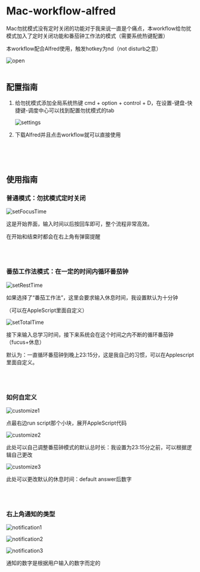 # Mac-workflow-alfred

Mac勿扰模式没有定时关闭的功能对于我来说一直是个痛点，本workflow给勿扰模式加入了定时关闭功能和番茄钟工作法的模式（需要系统热键配置）

本workflow配合Alfred使用，触发hotkey为nd（not disturb之意）

![open](https://github.com/max-yeah/Mac-workflow-alfred/blob/master/picture/open.png)
<br>
<br>

## 配置指南

1. 给勿扰模式添加全局系统热键 cmd + option + control + D，在设置-键盘-快捷键-调度中心可以找到配置勿扰模式的tab

   ![settings](https://github.com/max-yeah/Mac-workflow-alfred/blob/master/picture/settings.png)

2. 下载Alfred并且点击workflow就可以直接使用



<br>
<br>
<br>

## 使用指南

### 普通模式：勿扰模式定时关闭

![setFocusTime](https://github.com/max-yeah/Mac-workflow-alfred/blob/master/picture/setFocusTime.png)

这是开始界面，输入时间以后按回车即可，整个流程非常高效。

在开始和结束时都会在右上角有弹窗提醒


<br>
<br>


### 番茄工作法模式：在一定的时间内循环番茄钟

![setRestTime](https://github.com/max-yeah/Mac-workflow-alfred/blob/master/picture/setRestTime.png)

如果选择了“番茄工作法”，这里会要求输入休息时间，我设置默认为十分钟

（可以在AppleScript里面自定义）

![setTotalTime](https://github.com/max-yeah/Mac-workflow-alfred/blob/master/picture/setTotalTime.png)

接下来输入总学习时间，接下来系统会在这个时间之内不断的循环番茄钟（fucus+休息）

默认为：一直循环番茄钟到晚上23:15分，这是我自己的习惯，可以在Applescript里面自定义。

<br>
<br>



### 如何自定义

![customize1](https://github.com/max-yeah/Mac-workflow-alfred/blob/master/picture/customize1.png)

点最右边run script那个小块，展开AppleScript代码
<br>

![customize2](https://github.com/max-yeah/Mac-workflow-alfred/blob/master/picture/customize2.png)

此处可以自己调整番茄钟模式的默认总时长：我设置为23:15分之前，可以根据逻辑自己更改
<br>

![customize3](https://github.com/max-yeah/Mac-workflow-alfred/blob/master/picture/customize3.png)

此处可以更改默认的休息时间：default answer后数字


<br>
<br>


### 右上角通知的类型

![notification1](https://github.com/max-yeah/Mac-workflow-alfred/blob/master/picture/notification1.png)

![notification2](https://github.com/max-yeah/Mac-workflow-alfred/blob/master/picture/notification2.png)

![notification3](https://github.com/max-yeah/Mac-workflow-alfred/blob/master/picture/notification3.png)

通知的数字是根据用户输入的数字而定的
